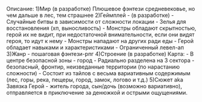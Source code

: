 Описание:
	1)Мир (в разработке)
		Плюшевое фэнтези средневековье, но чем дальше в лес, тем страшнее
	2)Геймплей - (в разработке)
		- Случайные битвы в зависимости от сложности локации
		- Зелья для восстановления (хп, выносливость)
		- Монстры обладают скрытностью, герой их не видит, при недостаточной внимательности, если они видят героя, то идут к нему
		- Монстры нападают на других ради еды
		- Герой обладает навыками и характеристиками
		- Ограниченный левел-ап
	3)Жанр - пошаговая фэнтези-рпг
	4)Строение (в разработке)
		Карта: 
			- В центре безопасной зоны - город
			- Радиально разделена на 3 сектора - безопасный, фронтир, неизведанные территории (по нарастанию сложности)
			- Состоит из тайлов с весьма вариативным содержимым (лес, горы, река, пещеры, город, замок, логово и т.д.) 
	5)Сюжет aka Завязка
		Герой - житель города, сын/дочь (возможно вариативно), отправляется в приключение за денюжкой и острыми ощущениями. 